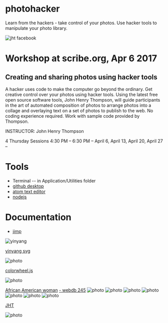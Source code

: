 # photohacker
Learn from the hackers - take control of your photos. Use hacker tools to manipulate your photo library.

![jht facebook](a-/img/facebook.png)

# Workshop at scribe.org, Apr 6 2017
## Creating and sharing photos using hacker tools
A hacker uses code to make the computer go beyond the ordinary. Get creative control over your photos using hacker tools. Using the latest free open source software tools, John Henry Thompson, will guide participants in the art of automated composition of photos to arrange photos into a collage and overlaying text on a set of photos to publish to the web. No coding experience required. Work with sample code provided by Thompson.

INSTRUCTOR: John Henry Thompson

4 Thursday Sessions 4:30 PM – 6:30 PM – April 6, April 13, April 20, April 27 –  


# Tools
- Terminal -- in Application/Utilities folder
- [github desktop](https://desktop.github.com)
- [atom text editor](https://atom.io)
- [nodejs](https://nodejs.org/en/download/)

# Documentation
- [jimp](https://www.npmjs.com/package/jimp)

![yinyang](a-/img/15-svg-yinyang.png)

[yinyang svg](a-/svg/15-svg-yinyang.html)

![photo](a-/img/0colorwheel.png)

[colorwheel.js](https://github.com/ariya/phantomjs/blob/master/examples/colorwheel.js)

![photo](a-/img/245-cu.png)

[African American woman](http://www.loc.gov/pictures/collection/anedub/item/99472067/)
[ - webdb 245](http://metadeepmix.com/webdb/webdb/)
![photo](a-/img/245-cu-mix.png)
![photo](a-/img/245-cu-poster.png)
![photo](a-/img/245-cu-RESIZE_BILINEAR.png)
![photo](a-/img/245-cu-RESIZE_NEAREST_NEIGHBOR.png)
![photo](a-/img/245-cu-svg-colorized.png)
![photo](a-/img/245-full.jpg)
![photo](a-/img/jht-half-color-port.png)

[JHT](http://www.johnhenrythompson.com/home/bio)

![photo](a-/img/jht-half-color.png)
